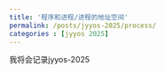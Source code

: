 ```yaml
---
title: '程序和进程/进程的地址空间'
permalink: /posts/jyyos-2025/process/
categories : [jyyos 2025]
---
```

我将会记录jyyos-2025

